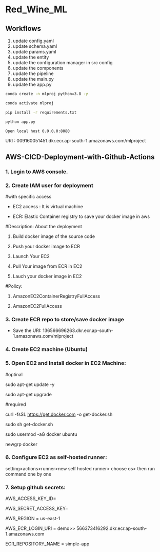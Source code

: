 # Red_Wine_ML

## Workflows

1. update config.yaml
2. update schema.yaml
3. update params.yaml
4. update the entity
5. update the configuration manager in src config
6. update the components
7. update the pipeline
8. update the main.py
9. update the app.py



```bash
conda create -n mlproj python=3.8 -y
```

```bash
conda activate mlproj
```

```bash
pip install -r requirements.txt
```

```bash
python app.py
```

```bash
Open local host 0.0.0.0:8080
```


URI : 009160051451.dkr.ecr.ap-south-1.amazonaws.com/mlproject




## AWS-CICD-Deployment-with-Github-Actions
### 1. Login to AWS console.
### 2. Create IAM user for deployment
#with specific access

* EC2 access : It is virtual machine

* ECR: Elastic Container registry to save your docker image in aws


#Description: About the deployment

1. Build docker image of the source code

2. Push your docker image to ECR

3. Launch Your EC2 

4. Pull Your image from ECR in EC2

5. Lauch your docker image in EC2

#Policy:

1. AmazonEC2ContainerRegistryFullAccess

2. AmazonEC2FullAccess
### 3. Create ECR repo to store/save docker image
- Save the URI: 136566696263.dkr.ecr.ap-south-1.amazonaws.com/mlproject
### 4. Create EC2 machine (Ubuntu)
### 5. Open EC2 and Install docker in EC2 Machine:
#optinal

sudo apt-get update -y

sudo apt-get upgrade

#required

curl -fsSL https://get.docker.com -o get-docker.sh

sudo sh get-docker.sh

sudo usermod -aG docker ubuntu

newgrp docker
### 6. Configure EC2 as self-hosted runner:
setting>actions>runner>new self hosted runner> choose os> then run command one by one
### 7. Setup github secrets:
AWS_ACCESS_KEY_ID=

AWS_SECRET_ACCESS_KEY=

AWS_REGION = us-east-1

AWS_ECR_LOGIN_URI = demo>>  566373416292.dkr.ecr.ap-south-1.amazonaws.com

ECR_REPOSITORY_NAME = simple-app
